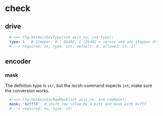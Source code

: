 # check

## drive

```yaml
  # ==> Cfg.SetAxisDrvType(int axis_no, int type);
  type: 1   # Stepper: 0 | DS402: 1 (DS402 = servos and adv stepper drives)
  # --> required: no, type: int, default: 0, allowed: [0, 1]
```

## encoder

### mask
The defintion type is `str`, but the iocsh-command expects `int`, make sure the conversion works.
```yaml
  # ==> Cfg.SetAxisEncRawMask(int axis_no, int rawMask);
  mask: '0xfff0'  # shift raw value by 4 bits and mask with 0xfff
  # --> required: no, type: str
```